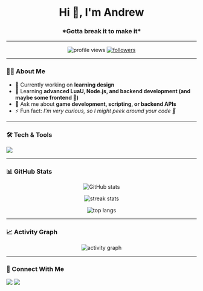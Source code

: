 <!-- Banner / Header -->
<h1 align="center">Hi 👋, I'm Andrew</h1>
<h3 align="center">*Gotta break it to make it*</h3>

---

<!-- Badges -->
<p align="center">
  <img src="https://komarev.com/ghpvc/?username=Posted2DaDev&label=Profile%20Views&color=0e75b6&style=flat" alt="profile views" />
  <a href="https://github.com/Posted2DaDev?tab=followers">
    <img src="https://img.shields.io/github/followers/Posted2DaDev?label=Followers&style=social" alt="followers" />
  </a>
</p>

---

### 👨‍💻 About Me
- 🔭 Currently working on **learning design**
- 🌱 Learning **advanced LuaU, Node.js, and backend development (and maybe some frontend 🤣)**
- 💬 Ask me about **game development, scripting, or backend APIs**
- ⚡ Fun fact: *I'm very curious, so I might peek around your code 👀*

---

### 🛠️ Tech & Tools
<p>
  <img src="https://skillicons.dev/icons?i=lua,nodejs,express,mongodb,js,ts,html,css,tailwind,react,next,git,github,vscode" />
</p>

---

### 📊 GitHub Stats
<p align="center">
  <img src="https://github-readme-stats.vercel.app/api?username=Posted2DaDev&show_icons=true&theme=tokyonight" alt="GitHub stats" />
</p>

<p align="center">
  <img src="https://github-readme-streak-stats.herokuapp.com/?user=Posted2DaDev&theme=tokyonight" alt="streak stats" />
</p>

<p align="center">
  <img src="https://github-readme-stats.vercel.app/api/top-langs/?username=Posted2DaDev&layout=compact&theme=tokyonight" alt="top langs" />
</p>

---

### 📈 Activity Graph
<p align="center">
  <img src="https://github-readme-activity-graph.vercel.app/graph?username=Posted2DaDev&bg_color=0d1117&color=79fe96&line=79fe96&point=ffffff&area=true&hide_border=true" alt="activity graph"/>
</p>

---

### 🔗 Connect With Me
<p>
  <a href="https://github.com/Posted2DaDev"><img src="https://img.shields.io/badge/GitHub-100000?style=for-the-badge&logo=github&logoColor=white"/></a>
  <a href="mailto:posteddadev@gmail.com"><img src="https://img.shields.io/badge/Email-D14836?style=for-the-badge&logo=gmail&logoColor=white"/></a>
</p>
